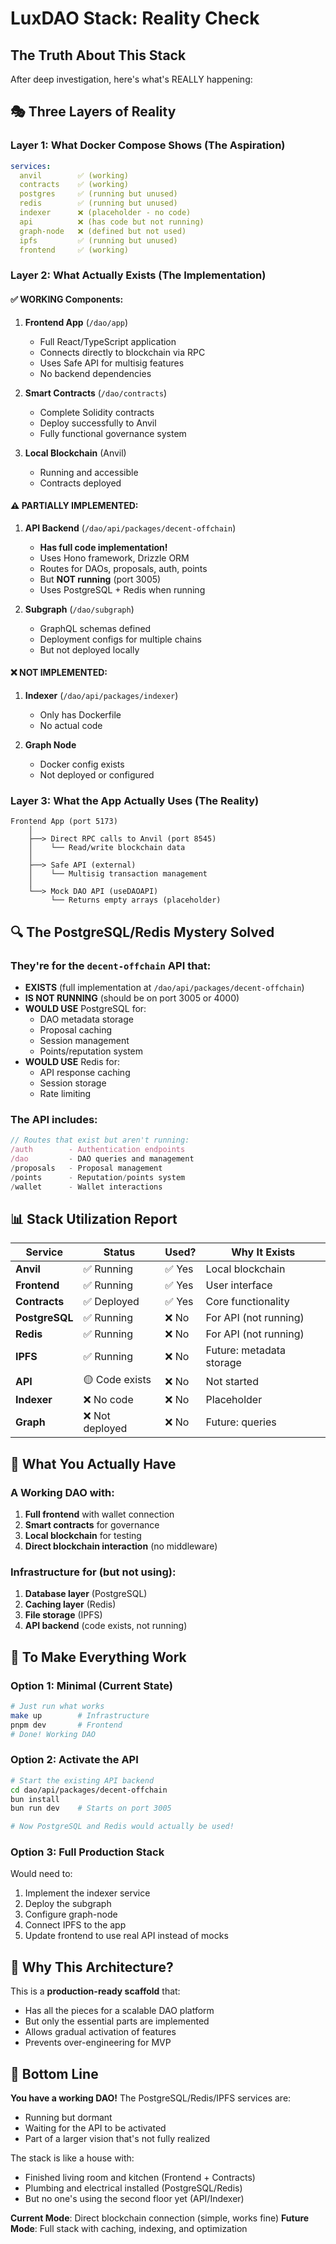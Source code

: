 # LuxDAO Stack: Reality Check

## The Truth About This Stack

After deep investigation, here's what's REALLY happening:

## 🎭 Three Layers of Reality

### Layer 1: What Docker Compose Shows (The Aspiration)
```yaml
services:
  anvil        ✅ (working)
  contracts    ✅ (working)
  postgres     ✅ (running but unused)
  redis        ✅ (running but unused)
  indexer      ❌ (placeholder - no code)
  api          ❌ (has code but not running)
  graph-node   ❌ (defined but not used)
  ipfs         ✅ (running but unused)
  frontend     ✅ (working)
```

### Layer 2: What Actually Exists (The Implementation)

#### ✅ **WORKING Components:**
1. **Frontend App** (`/dao/app`)
   - Full React/TypeScript application
   - Connects directly to blockchain via RPC
   - Uses Safe API for multisig features
   - No backend dependencies

2. **Smart Contracts** (`/dao/contracts`)
   - Complete Solidity contracts
   - Deploy successfully to Anvil
   - Fully functional governance system

3. **Local Blockchain** (Anvil)
   - Running and accessible
   - Contracts deployed

#### ⚠️ **PARTIALLY IMPLEMENTED:**
1. **API Backend** (`/dao/api/packages/decent-offchain`)
   - **Has full code implementation!**
   - Uses Hono framework, Drizzle ORM
   - Routes for DAOs, proposals, auth, points
   - But **NOT running** (port 3005)
   - Uses PostgreSQL + Redis when running

2. **Subgraph** (`/dao/subgraph`)
   - GraphQL schemas defined
   - Deployment configs for multiple chains
   - But not deployed locally

#### ❌ **NOT IMPLEMENTED:**
1. **Indexer** (`/dao/api/packages/indexer`)
   - Only has Dockerfile
   - No actual code

2. **Graph Node**
   - Docker config exists
   - Not deployed or configured

### Layer 3: What the App Actually Uses (The Reality)

```
Frontend App (port 5173)
    │
    ├──> Direct RPC calls to Anvil (port 8545)
    │    └── Read/write blockchain data
    │
    ├──> Safe API (external)
    │    └── Multisig transaction management
    │
    └──> Mock DAO API (useDAOAPI)
         └── Returns empty arrays (placeholder)
```

## 🔍 The PostgreSQL/Redis Mystery Solved

### They're for the `decent-offchain` API that:
- **EXISTS** (full implementation at `/dao/api/packages/decent-offchain`)
- **IS NOT RUNNING** (should be on port 3005 or 4000)
- **WOULD USE** PostgreSQL for:
  - DAO metadata storage
  - Proposal caching
  - Session management
  - Points/reputation system
- **WOULD USE** Redis for:
  - API response caching
  - Session storage
  - Rate limiting

### The API includes:
```typescript
// Routes that exist but aren't running:
/auth        - Authentication endpoints
/dao         - DAO queries and management
/proposals   - Proposal management
/points      - Reputation/points system
/wallet      - Wallet interactions
```

## 📊 Stack Utilization Report

| Service | Status | Used? | Why It Exists |
|---------|--------|-------|---------------|
| **Anvil** | ✅ Running | ✅ Yes | Local blockchain |
| **Frontend** | ✅ Running | ✅ Yes | User interface |
| **Contracts** | ✅ Deployed | ✅ Yes | Core functionality |
| **PostgreSQL** | ✅ Running | ❌ No | For API (not running) |
| **Redis** | ✅ Running | ❌ No | For API (not running) |
| **IPFS** | ✅ Running | ❌ No | Future: metadata storage |
| **API** | 🟡 Code exists | ❌ No | Not started |
| **Indexer** | ❌ No code | ❌ No | Placeholder |
| **Graph** | ❌ Not deployed | ❌ No | Future: queries |

## 🎯 What You Actually Have

### A Working DAO with:
1. **Full frontend** with wallet connection
2. **Smart contracts** for governance
3. **Local blockchain** for testing
4. **Direct blockchain interaction** (no middleware)

### Infrastructure for (but not using):
1. **Database layer** (PostgreSQL)
2. **Caching layer** (Redis)
3. **File storage** (IPFS)
4. **API backend** (code exists, not running)

## 🚀 To Make Everything Work

### Option 1: Minimal (Current State)
```bash
# Just run what works
make up        # Infrastructure
pnpm dev       # Frontend
# Done! Working DAO
```

### Option 2: Activate the API
```bash
# Start the existing API backend
cd dao/api/packages/decent-offchain
bun install
bun run dev    # Starts on port 3005

# Now PostgreSQL and Redis would actually be used!
```

### Option 3: Full Production Stack
Would need to:
1. Implement the indexer service
2. Deploy the subgraph
3. Configure graph-node
4. Connect IPFS to the app
5. Update frontend to use real API instead of mocks

## 🤔 Why This Architecture?

This is a **production-ready scaffold** that:
- Has all the pieces for a scalable DAO platform
- But only the essential parts are implemented
- Allows gradual activation of features
- Prevents over-engineering for MVP

## 📌 Bottom Line

**You have a working DAO!** The PostgreSQL/Redis/IPFS services are:
- Running but dormant
- Waiting for the API to be activated
- Part of a larger vision that's not fully realized

The stack is like a house with:
- Finished living room and kitchen (Frontend + Contracts)
- Plumbing and electrical installed (PostgreSQL/Redis)
- But no one's using the second floor yet (API/Indexer)

**Current Mode**: Direct blockchain connection (simple, works fine)
**Future Mode**: Full stack with caching, indexing, and optimization